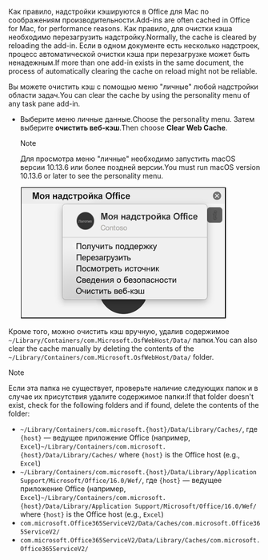 <span data-ttu-id="33ad5-101">Как правило, надстройки кэшируются в Office для Mac по соображениям производительности.</span><span class="sxs-lookup"><span data-stu-id="33ad5-101">Add-ins are often cached in Office for Mac, for performance reasons.</span></span> <span data-ttu-id="33ad5-102">Как правило, для очистки кэша необходимо перезагрузить надстройку.</span><span class="sxs-lookup"><span data-stu-id="33ad5-102">Normally, the cache is cleared by reloading the add-in.</span></span> <span data-ttu-id="33ad5-103">Если в одном документе есть несколько надстроек, процесс автоматической очистки кэша при перезагрузке может быть ненадежным.</span><span class="sxs-lookup"><span data-stu-id="33ad5-103">If more than one add-in exists in the same document, the process of automatically clearing the cache on reload might not be reliable.</span></span>

<span data-ttu-id="33ad5-104">Вы можете очистить кэш с помощью меню "личные" любой надстройки области задач.</span><span class="sxs-lookup"><span data-stu-id="33ad5-104">You can clear the cache by using the personality menu of any task pane add-in.</span></span>
- <span data-ttu-id="33ad5-105">Выберите меню личные данные.</span><span class="sxs-lookup"><span data-stu-id="33ad5-105">Choose the personality menu.</span></span> <span data-ttu-id="33ad5-106">Затем выберите **очистить веб-кэш**.</span><span class="sxs-lookup"><span data-stu-id="33ad5-106">Then choose **Clear Web Cache**.</span></span>
    > [!NOTE]
    > <span data-ttu-id="33ad5-107">Для просмотра меню "личные" необходимо запустить macOS версии 10.13.6 или более поздней версии.</span><span class="sxs-lookup"><span data-stu-id="33ad5-107">You must run macOS version 10.13.6 or later to see the personality menu.</span></span>
    
    ![Снимок экрана: параметр "очистить веб-кэш" в меню "личные".](../images/mac-clear-cache-menu.png)

<span data-ttu-id="33ad5-109">Кроме того, можно очистить кэш вручную, удалив содержимое `~/Library/Containers/com.Microsoft.OsfWebHost/Data/` папки.</span><span class="sxs-lookup"><span data-stu-id="33ad5-109">You can also clear the cache manually by deleting the contents of the `~/Library/Containers/com.Microsoft.OsfWebHost/Data/` folder.</span></span>

> [!NOTE]
> <span data-ttu-id="33ad5-110">Если эта папка не существует, проверьте наличие следующих папок и в случае их присутствия удалите содержимое папки:</span><span class="sxs-lookup"><span data-stu-id="33ad5-110">If that folder doesn't exist, check for the following folders and if found, delete the contents of the folder:</span></span>
>    - <span data-ttu-id="33ad5-111">`~/Library/Containers/com.microsoft.{host}/Data/Library/Caches/`, где `{host}` — ведущее приложение Office (например, `Excel`)</span><span class="sxs-lookup"><span data-stu-id="33ad5-111">`~/Library/Containers/com.microsoft.{host}/Data/Library/Caches/` where `{host}` is the Office host (e.g., `Excel`)</span></span>
>    - <span data-ttu-id="33ad5-112">`~/Library/Containers/com.microsoft.{host}/Data/Library/Application Support/Microsoft/Office/16.0/Wef/`, где `{host}` — ведущее приложение Office (например, `Excel`)</span><span class="sxs-lookup"><span data-stu-id="33ad5-112">`~/Library/Containers/com.microsoft.{host}/Data/Library/Application Support/Microsoft/Office/16.0/Wef/` where `{host}` is the Office host (e.g., `Excel`)</span></span>
>    - `com.microsoft.Office365ServiceV2/Data/Caches/com.microsoft.Office365ServiceV2/`
>    - `com.microsoft.Office365ServiceV2/Data/Library/Caches/com.microsoft.Office365ServiceV2/`
